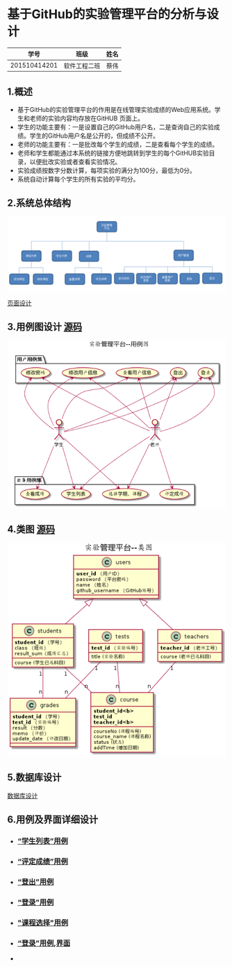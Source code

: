 # 基于GitHub的实验管理平台的分析与设计

| 学号         | 班级         | 姓名 |
| ------------ | ------------ | ---- |
| 201510414201 | 软件工程二班 | 蔡伟 |

## 1.概述

- 基于GitHub的实验管理平台的作用是在线管理实验成绩的Web应用系统。学生和老师的实验内容均存放在GitHUB 页面上。
- 学生的功能主要有：一是设置自己的GitHub用户名，二是查询自己的实验成绩。学生的GitHub用户名是公开的，但成绩不公开。
- 老师的功能主要有：一是批改每个学生的成绩，二是查看每个学生的成绩。
- 老师和学生都能通过本系统的链接方便地跳转到学生的每个GitHUB实验目录，以便批改实验或者查看实验情况。
- 实验成绩按数字分数计算，每项实验的满分为100分，最低为0分。
- 系统自动计算每个学生的所有实验的平均分。

## 2.系统总体结构

![](./系统总体结构.png)

[页面设计](https://caiweicai.github.io/is_analysis/test6/ui/index.html) 

## 3.用例图设计 [源码](./src/用例图设计.puml) 



![](./系统用例图.png)



## 4.类图 [源码](./src/类图.puml)

![](./系统类图.png)

## 5.数据库设计

[数据库设计](./数据库.md)

## 6.用例及界面详细设计

- ### [“学生列表”用例](https://github.com/caiweicai/is_analysis/tree/master/test6/用例/学生列表.md)

- ### [“评定成绩”用例](https://github.com/caiweicai/is_analysis/tree/master/test6/用例/评定成绩.md)

- ### [“登出”用例](https://github.com/caiweicai/is_analysis/tree/master/test6/用例/登出.md)

- ### [“登录”用例](https://github.com/caiweicai/is_analysis/tree/master/test6/用例/登出.md)

- ### ["课程选择"用例](https://github.com/caiweicai/is_analysis/tree/master/test6/用例/课程选择.md)

- ### [“登录”用例](https://github.com/zwdbox/is_analysis/blob/master/test6/%E7%94%A8%E4%BE%8B/%E7%99%BB%E5%BD%95.md),[界面](https://zwdbox.github.io/is_analysis/test6/ui/%E7%99%BB%E5%BD%95.html)

- ​